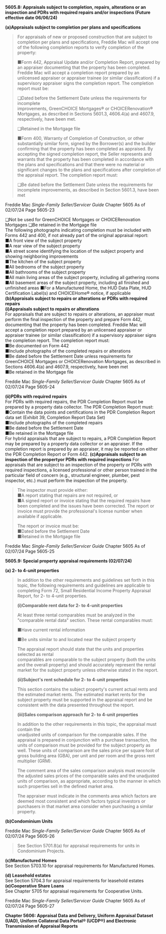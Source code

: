 **5605.8: Appraisals subject to completion, repairs, alterations or an
inspection and PDRs with required repairs and/or inspections (Future
effective date 06/06/24)**

**(a)Appraisals subject to completion per plans and specifications**

> For appraisals of new or proposed construction that are subject to
> completion per plans and specifications, Freddie Mac will accept one
> of the following completion reports to verify completion of the
> property:
>
> ■Form 442, Appraisal Update and/or Completion Report, prepared by an
> appraiser documenting that the property has been completed. Freddie
> Mac will accept a completion report prepared by an unlicensed
> appraiser or appraiser trainee (or similar classification) if a
> supervisory appraiser signs the completion report. The completion
> report must be:
>
> ❑Dated before the Settlement Date unless the requirements for
> incomplete\
> improvements, GreenCHOICE Mortgages® or CHOICERenovation® Mortgages,
> as described in Sections 5601.3, 4606.4(a) and 4607.9, respectively,
> have been met.
>
> ❑Retained in the Mortgage file
>
> ■Form 400, Warranty of Completion of Construction, or other
> substantially similar form, signed by the Borrower(s) and the builder
> confirming that the property has been completed as appraised. By
> accepting the signed completion report, the Seller represents and
> warrants that the property has been completed in accordance with the
> plans and specifications and that there were no material or
> significant changes to the plans and specifications after completion
> of the appraisal report. The completion report must:
>
> ❑Be dated before the Settlement Date unless the requirements for
> incomplete improvements, as described in Section 5601.3, have been met

Freddie Mac *Single-Family Seller/Servicer Guide* Chapter 5605 As of
02/07/24 Page 5605-23

❑Not be used for GreenCHOICE Mortgages or CHOICERenovation Mortgages ❑Be
retained in the Mortgage file\
The following photographs indicating completion must be included with
Forms 442 and 400, if not already part of the original appraisal
report:\
■A front view of the subject property\
■A rear view of the subject property\
■A street scene identifying the location of the subject property and
showing neighboring improvements\
■The kitchen of the subject property\
■All bedrooms of the subject property\
■All bathrooms of the subject property\
■All main living areas of the subject property, including all gathering
rooms\
■All basement areas of the subject property, including all finished and
unfinished areas ■For a Manufactured Home, the HUD Data Plate, HUD
Certification Label(s) and CHOICEHome® notice, if applicable\
**(b)Appraisals subject to repairs or alterations or PDRs with required
repairs**\
**(i)Appraisals subject to repairs or alterations**\
For appraisals that are subject to repairs or alterations, an appraiser
must perform the final inspection of the property and prepare Form 442,
documenting that the property has been completed. Freddie Mac will
accept a completion report prepared by an unlicensed appraiser or
appraiser trainee (or similar classification) if a supervisory appraiser
signs the completion report. The completion report must:\
■Be documented on Form 442\
■Include photographs of the completed repairs or alterations\
■Be dated before the Settlement Date unless requirements for GreenCHOICE
Mortgages or CHOICERenovation Mortgages, as described in Sections
4606.4(a) and 4607.9, respectively, have been met\
■Be retained in the Mortgage file

Freddie Mac *Single-Family Seller/Servicer Guide* Chapter 5605 As of
02/07/24 Page 5605-24

**(ii)PDRs with required repairs**\
For PDRs with required repairs, the PDR Completion Report must be
prepared by a property data collector. The PDR Completion Report must:\
■Contain the data points and certifications in the PDR Completion Report
data set (Exhibit 39, Completion Report Data Set)\
■Include photographs of the completed repairs\
■Be dated before the Settlement Date\
■Be retained in the Mortgage file\
For hybrid appraisals that are subject to repairs, a PDR Completion
Report may be prepared by a property data collector or an appraiser. If
the completion report is prepared by an appraiser, it may be reported on
either the PDR Completion Report or Form 442. **(c)Appraisals subject to
an inspection of the propertyor PDRs with required inspections** For
appraisals that are subject to an inspection of the property or PDRs
with required inspections, a licensed professional or other person
trained in the particular field of concern (e.g., structural engineer,
plumber, pest inspector, etc.) must perform the inspection of the
property.

> The inspector must provide either:\
> ■A report stating that repairs are not required, or\
> ■A signed report or invoice stating that the required repairs have
> been completed and the issues have been corrected. The report or
> invoice must provide the professional's license number when available
> if applicable.
>
> The report or invoice must be:\
> ■Dated before the Settlement Date\
> ■Retained in the Mortgage file

Freddie Mac *Single-Family Seller/Servicer Guide* Chapter 5605 As of
02/07/24 Page 5605-25

**5605.9: Special property appraisal requirements (02/07/24)**

**(a) 2- to 4-unit properties**

> In addition to the other requirements and guidelines set forth in this
> topic, the following requirements and guidelines are applicable to
> completing Form 72, Small Residential Income Property Appraisal
> Report, for 2- to 4-unit properties.
>
> **(i)Comparable rent data for 2- to 4-unit properties**
>
> At least three rental comparables must be analyzed in the "comparable
> rental data" section. These rental comparables must:
>
> ■Have current rental information
>
> ■Be units similar to and located near the subject property
>
> The appraisal report should state that the units and properties
> selected as rental\
> comparables are comparable to the subject property (both the units and
> the overall property) and should accurately represent the rental
> market for the subject property unless otherwise stated in the report.
>
> **(ii)Subject's rent schedule for 2- to 4-unit properties**
>
> This section contains the subject property's current actual rents and
> the estimated market rents. The estimated market rents for the subject
> property must be supported in the appraisal report and be consistent
> with the data presented throughout the report.
>
> **(iii)Sales comparison approach for 2- to 4-unit properties**
>
> In addition to the other requirements in this topic, the appraisal
> must contain the\
> unadjusted units of comparison for the comparable sales. If the
> appraisal is prepared in conjunction with a purchase transaction, the
> units of comparison must be provided for the subject property as well.
> These units of comparison are the sales price per square foot of gross
> building area (GBA), per unit and per room and the gross rent
> multiplier (GRM).
>
> The comment area of the sales comparison analysis must reconcile the
> adjusted sales prices of the comparable sales and the unadjusted units
> of comparison, as appropriate, according to the manner in which such
> properties sell in the defined market area.
>
> The appraiser must indicate in the comments area which factors are
> deemed most consistent and which factors typical investors or
> purchasers in that market area consider when purchasing a similar
> property.

**(b)Condominium Units**

Freddie Mac *Single-Family Seller/Servicer Guide* Chapter 5605 As of
02/07/24 Page 5605-26

> See Section 5701.8(a) for appraisal requirements for units in
> Condominium Projects.

**(c)Manufactured Homes**\
See Section 5703.10 for appraisal requirements for Manufactured Homes.

**(d) Leasehold estates**\
See Section 5704.3 for appraisal requirements for leasehold estates
**(e)Cooperative Share Loans**\
See Chapter 5705 for appraisal requirements for Cooperative Units.

Freddie Mac *Single-Family Seller/Servicer Guide* Chapter 5605 As of
02/07/24 Page 5605-27

**Chapter 5606: Appraisal Data and Delivery, Uniform Appraisal Dataset
(UAD), Uniform Collateral Data Portal® (UCDP®) and Electronic
Transmission of Appraisal Reports**